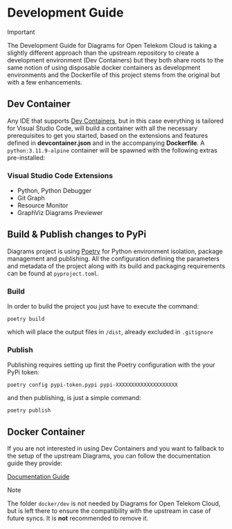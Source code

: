 # Development Guide

> [!IMPORTANT] 
> The Development Guide for Diagrams for Open Telekom Cloud is taking a slightly different approach than the upstream repository to create
> a development environment (Dev Containers) but they both share roots to the same notion of using disposable docker containers as
> development environments and the Dockerfile of this project stems from the original but with a few enhancements.  

## Dev Container

Any IDE that supports [Dev Containers](https://code.visualstudio.com/docs/devcontainers/containers), but in this case everything is tailored for Visual Studio Code, will build a container with all the necessary prerequisites to get you started, based on the extensions and features defined in **devcontainer.json** and in the accompanying **Dockerfile**. A `python:3.11.9-alpine` container will be spawned with the following extras pre-installed:

### Visual Studio Code Extensions

- Python, Python Debugger
- Git Graph
- Resource Monitor
- GraphViz Diagrams Previewer

## Build & Publish changes to PyPi

Diagrams project is using [Poetry]() for Python environment isolation, package management and publishing. All the configuration defining the parameters and metadata of the project along with its build and packaging requirements can be found at `pyproject.toml`. 

### Build

In order to build the project you just have to execute the command:

```shell
poetry build
```

which will place the output files in `/dist`, already excluded in `.gitignore`

### Publish

Publishing requires setting up first the Poetry configuration with the your PyPi token:

```shell
poetry config pypi-token.pypi pypi-XXXXXXXXXXXXXXXXXXXX
```

and then publishing, is just a simple command:

```shell
poetry publish
```

## Docker Container

If you are not interested in using Dev Containers and you want to fallback to the setup of the upstream Diagrams, you can follow the documentation guide they provide:

[Documentation Guide](https://github.com/mingrammer/diagrams/blob/master/DEVELOPMENT.md)

> [!NOTE]
> The folder `docker/dev` is not needed by Diagrams for Open Telekom Cloud, but is left there to ensure the compatibility
> with the upstream in case of future syncs. It is **not** recommended to remove it.
